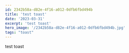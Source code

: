 ```yaml
---
id: 2342b58a-d82e-4f16-a012-0dfb6fbd494b
title: 'test toast'
date: '2023-03-31'
excerpt: 'test toast'
hero_image: '/2342b58a-d82e-4f16-a012-0dfb6fbd494b.jpg'
tags: "toast"
---
```


test toast
